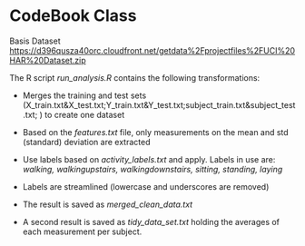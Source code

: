 # CodeBook Class

Basis Dataset
https://d396qusza40orc.cloudfront.net/getdata%2Fprojectfiles%2FUCI%20HAR%20Dataset.zip

The R script *run_analysis.R* contains the following transformations:

* Merges the training and test sets (X_train.txt&X_test.txt;Y_train.txt&Y_test.txt;subject_train.txt&subject_test.txt; ) to create one dataset 

* Based on the *features.txt* file, only measurements on the mean and std (standard) deviation are extracted

* Use labels based on *activity_labels.txt* and apply. Labels in use are: *walking, walkingupstairs, walkingdownstairs, sitting, standing, laying*

* Labels are streamlined (lowercase and underscores are removed)

* The result is saved as *merged_clean_data.txt*

* A second result is saved as *tidy_data_set.txt* holding the averages of each measurement per subject.
